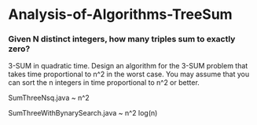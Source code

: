 # Analysis-of-Algorithms-TreeSum
### Given N distinct integers, how many triples sum to exactly zero?


3-SUM in quadratic time. Design an algorithm for the 3-SUM problem that takes time proportional to n^2 
  in the worst case. You may assume that you can sort the n integers in time proportional to n^2 or better.
  
  
SumThreeNsq.java ~ n^2



SumThreeWithBynarySearch.java ~ n^2 log(n)
